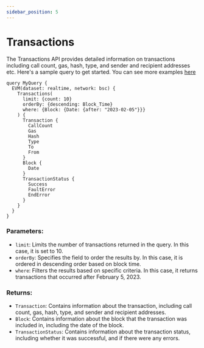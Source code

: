 ```yaml
---
sidebar_position: 5
---
```


# Transactions

The Transactions API provides detailed information on transactions including call count, gas, hash, type, and sender and recipient addresses etc. Here's a sample query to get started. You can see more examples [here](../examples/transactions/transaction-api)



    query MyQuery {
      EVM(dataset: realtime, network: bsc) {
        Transactions(
          limit: {count: 10}
          orderBy: {descending: Block_Time}
          where: {Block: {Date: {after: "2023-02-05"}}}
        ) {
          Transaction {
            CallCount
            Gas
            Hash
            Type
            To
            From
          }
          Block {
            Date
          }
          TransactionStatus {
            Success
            FaultError
            EndError
          }
        }
      }
    }

### Parameters:

-   `limit`: Limits the number of transactions returned in the query. In this case, it is set to 10.
-   `orderBy`: Specifies the field to order the results by. In this case, it is ordered in descending order based on block time.
-   `where`: Filters the results based on specific criteria. In this case, it returns transactions that occurred after February 5, 2023.

### Returns:

-   `Transaction`: Contains information about the transaction, including call count, gas, hash, type, and sender and recipient addresses.
-   `Block`: Contains information about the block that the transaction was included in, including the date of the block.
-   `TransactionStatus`: Contains information about the transaction status, including whether it was successful, and if there were any errors.
